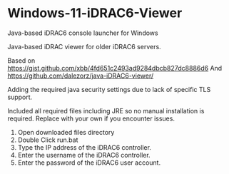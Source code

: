 # Windows-11-iDRAC6-Viewer
Java-based iDRAC6 console launcher for Windows

Java-based iDRAC viewer for older iDRAC6 servers.

Based on https://gist.github.com/xbb/4fd651c2493ad9284dbcb827dc8886d6
And https://github.com/dalezorz/java-iDRAC6-viewer/

Adding the required java security settings due to lack of specific TLS support.

Included all required files including JRE so no manual installation is required. Replace with your own if you encounter issues.

1. Open downloaded files directory
2. Double Click run.bat
3. Type the IP address of the iDRAC6 controller.
4. Enter the username of the iDRAC6 controller.
5. Enter the password of the iDRAC6 user account.
